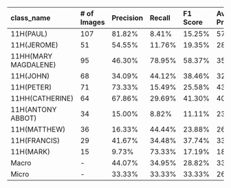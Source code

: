 | class_name           | # of Images   | Precision   | Recall   | F1 Score   | Average Precision   |
|:---------------------|:--------------|:------------|:---------|:-----------|:--------------------|
| 11H(PAUL)            | 107           | 81.82%      | 8.41%    | 15.25%     | 57.16%              |
| 11H(JEROME)          | 51            | 54.55%      | 11.76%   | 19.35%     | 28.14%              |
| 11HH(MARY MAGDALENE) | 95            | 46.30%      | 78.95%   | 58.37%     | 35.17%              |
| 11H(JOHN)            | 68            | 34.09%      | 44.12%   | 38.46%     | 32.98%              |
| 11H(PETER)           | 71            | 73.33%      | 15.49%   | 25.58%     | 43.58%              |
| 11HH(CATHERINE)      | 64            | 67.86%      | 29.69%   | 41.30%     | 40.69%              |
| 11H(ANTONY ABBOT)    | 34            | 15.00%      | 8.82%    | 11.11%     | 23.73%              |
| 11H(MATTHEW)         | 36            | 16.33%      | 44.44%   | 23.88%     | 26.85%              |
| 11H(FRANCIS)         | 29            | 41.67%      | 34.48%   | 37.74%     | 33.18%              |
| 11H(MARK)            | 15            | 9.73%       | 73.33%   | 17.19%     | 18.23%              |
| Macro                | -             | 44.07%      | 34.95%   | 28.82%     | 33.97%              |
| Micro                | -             | 33.33%      | 33.33%   | 33.33%     | 26.70%              |